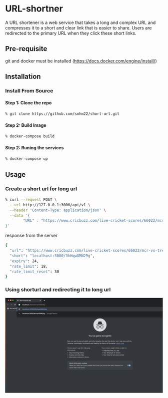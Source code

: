 # URL-shortner
A URL shortener is a web service that takes a long and complex URL and compresses it to a short and clear link that is easier to share. Users are redirected to the primary URL when they click these short links.

## Pre-requisite

git and docker must be installed (https://docs.docker.com/engine/install/)

## Installation

### Install From Source

#### Step 1: Clone the repo

```bash
% git clone https://github.com/sohm22/short-url.git
```

#### Step 2: Build Image 
```bash
% docker-compose build
```

#### Step 2: Runing the services
```bash
% docker-compose up
```

## Usage

### Create a short url for long url
```bash
% curl --request POST \
  --url http://127.0.0.1:3000/api/v1 \
  --header 'Content-Type: application/json' \
  --data '{
        "URL" : "https://www.cricbuzz.com/live-cricket-scores/66022/mcr-vs-tre-23rd-match-the-hundred-mens-competition-2026"
}'
```
response from the server
```bash
{
  "url": "https://www.cricbuzz.com/live-cricket-scores/66022/mcr-vs-tre-23rd-match-the-hundred-mens-competition-2026",
  "short": "localhost:3000/3kHqwOMN29g",
  "expiry": 24,
  "rate_limit": 18,
  "rate_limit_reset": 30
}
```
### Using shorturl and redirecting it to long url
<img src="url-shortner.gif" width="700">

